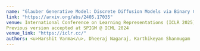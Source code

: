 ```yaml
---
name: "Glauber Generative Model: Discrete Diffusion Models via Binary Classification"
link: "https://arxiv.org/abs/2405.17035"
venue: International Conference on Learning Representations (ICLR 2025)
Previous version accepted at SPIGM @ ICML 2024
venue_link: "https://iclr.cc/"
authors: <u>Harshit Varma</u>, Dheeraj Nagaraj, Karthikeyan Shanmugam
---
```


